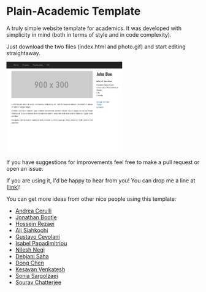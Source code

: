 # Plain-Academic Template
A truly simple website template for academics. It was developed with simplicity in mind (both in terms of style and in code complexity).

Just download the two files (index.html and photo.gif) and start editing straightaway.


<img src="/img/frontpage.png" width="60%" height="60%">

If you have suggestions for improvements feel free to make a pull request or open an issue.

If you are using it, I'd be happy to hear from you! You can drop me a line at ([link](https://mavroud.is))!


You can get more ideas from other nice people using this template: 
- [Andrea Cerulli](http://andreacerulli.github.io/)
- [Jonathan Bootle](http://www0.cs.ucl.ac.uk/staff/J.Bootle/)
- [Hossein Rezaei](https://www.cs.ucf.edu/~rezaei)
- [Ali Siahkoohi](https://alisiahkoohi.github.io/)
- [Gustavo Cevolani](http://www.gustavocevolani.it/)
- [Isabel Papadimitriou](https://nlp.stanford.edu/~isabelvp/)
- [Nilesh Negi](https://nileshnegi.github.io/)
- [Debjani Saha](https://www.cs.umd.edu/~dsaha/) 
- [Dong Chen](https://dongchen-coder.github.io/)
- [Kesavan Venkatesh](https://kvenkatesh5.github.io/)
- [Sonia Sargolzaei](https://soniasargol.github.io/)
- [Sourav Chatterjee](https://statweb.stanford.edu/~souravc/index.html)



